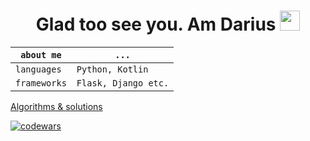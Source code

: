 <h1 align="center"> Glad too see you. Am Darius </a> 
<img src="https://github.com/goforbg/telegram-emoji-gifs/blob/master/thunder.gif" height="32"/></h1>

`about me` | `...`
--- | ---  
`languages` | `Python, Kotlin`
`frameworks` | `Flask, Django etc.`


[Algorithms & solutions](https://github.com/danissimoae/Algorithms-contests-cheat-sheets)

[![codewars](https://www.codewars.com/users/dar1usss/badges/small)](https://www.codewars.com/users/username)
